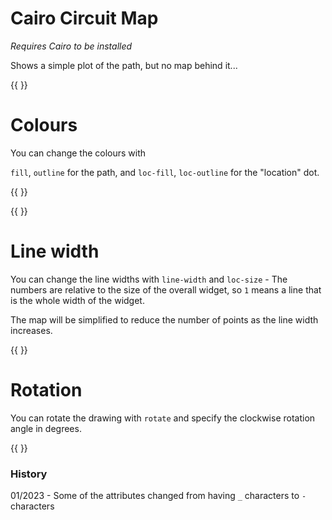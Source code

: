 
# Cairo Circuit Map

_Requires Cairo to be installed_

Shows a simple plot of the path, but no map behind it...

{{ <component type="cairo_circuit_map" size="256" /> }}


# Colours

You can change the colours with

`fill`, `outline` for the path, and `loc-fill`, `loc-outline` for the "location" dot.

{{ <component type="cairo_circuit_map" size="256" fill="255,255,0" outline="255,0,255" /> }}


{{ <component type="cairo_circuit_map" size="256" loc-fill="255,255,0" loc-outline="255,0,255" /> }}


# Line width

You can change the line widths with `line-width` and `loc-size` - The numbers are relative to the size of the overall widget, so `1` 
means a line that is the whole width of the widget.

The map will be simplified to reduce the number of points as the line width increases.


{{ <component type="cairo_circuit_map" size="256" line-width="0.05" loc-size="0.05" /> }}

# Rotation

You can rotate the drawing with `rotate` and specify the clockwise rotation angle in degrees.

{{ <component type="cairo_circuit_map" size="256" rotate="45" /> }}


### History

01/2023 - Some of the attributes changed from having `_` characters to `-` characters 